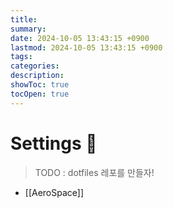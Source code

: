 ```yaml
---
title: 
summary: 
date: 2024-10-05 13:43:15 +0900
lastmod: 2024-10-05 13:43:15 +0900
tags: 
categories: 
description: 
showToc: true
tocOpen: true
---
```


# Settings 🧊️

> TODO : dotfiles 레포를 만들자!

- [[AeroSpace]]

